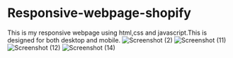 # Responsive-webpage-shopify
This is my responsive webpage using html,css and javascript.This is designed for both desktop and mobile.
![Screenshot (2)](https://user-images.githubusercontent.com/70705759/94682508-acfe3d80-0342-11eb-8701-483ba03410d6.png)
![Screenshot (11)](https://user-images.githubusercontent.com/70705759/94682695-f2bb0600-0342-11eb-956a-f93b84748617.png)
![Screenshot (12)](https://user-images.githubusercontent.com/70705759/94682709-f9497d80-0342-11eb-80ca-69c4bc57e342.png)
![Screenshot (14)](https://user-images.githubusercontent.com/70705759/94682719-ff3f5e80-0342-11eb-9945-73c44d0bb5d0.png)
